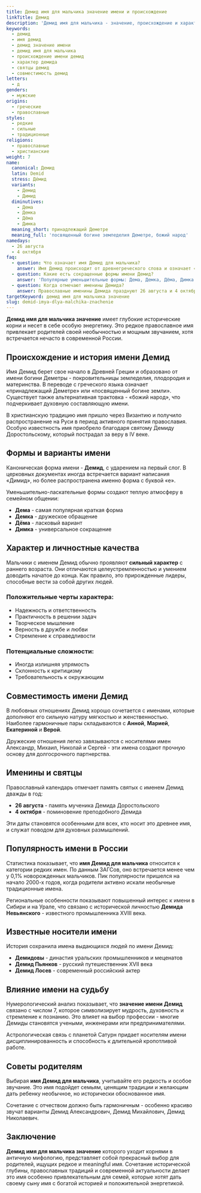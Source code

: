 ```yaml
---
title: Демид имя для мальчика значение имени и происхождение
linkTitle: Демид
description: 'Демид имя для мальчика - значение, происхождение и характеристика. Узнайте о святцах, совместимости и популярности редкого греческого имени.'
keywords:
  - демид
  - имя демид
  - демид значение имени
  - демид имя для мальчика
  - происхождение имени демид
  - характер демида
  - святцы демид
  - совместимость демид
letters:
  - д
genders:
  - мужские
origins:
  - греческие
  - православные
styles:
  - редкие
  - сильные
  - традиционные
religions:
  - православные
  - христианские
weight: 7
name:
  canonical: Демид
  latin: Demid
  stress: Дéмид
  variants:
    - Демид
    - Димид
  diminutives:
    - Дема
    - Демка
    - Дёма
    - Димка
  meaning_short: принадлежащий Деметре
  meaning_full: 'посвященный богине земледелия Деметре, божий народ'
namedays:
  - 26 августа
  - 4 октября
faq:
  - question: Что означает имя Демид для мальчика?
    answer: Имя Демид происходит от древнегреческого слова и означает «принадлежащий Деметре» - богине земледелия и плодородия. Также трактуется как «божий народ».
  - question: Какие есть сокращенные формы имени Демид?
    answer: 'Популярные уменьшительные формы: Дема, Демка, Дёма, Димка. В семейном кругу чаще всего используют Дема или Димка.'
  - question: Когда отмечают именины Демида?
    answer: Православные именины Демида празднуют 26 августа и 4 октября по новому стилю.
targetKeyword: демид имя для мальчика значение
slug: demid-imya-dlya-malchika-znachenie
---
```


**Демид имя для мальчика значение** имеет глубокие исторические корни и несет в себе особую энергетику. Это редкое православное имя привлекает родителей своей необычностью и мощным звучанием, хотя встречается нечасто в современной России.

## Происхождение и история имени Демид

Имя Демид берет свое начало в Древней Греции и образовано от имени богини Деметры - покровительницы земледелия, плодородия и материнства. В переводе с греческого языка означает «принадлежащий Деметре» или «посвященный богине земли». Существует также альтернативная трактовка - «божий народ», что подчеркивает духовную составляющую имени.

В христианскую традицию имя пришло через Византию и получило распространение на Руси в период активного принятия православия. Особую известность имя приобрело благодаря святому Демиду Доростольскому, который пострадал за веру в IV веке.

## Формы и варианты имени

Каноническая форма имени - **Демид**, с ударением на первый слог. В церковных документах иногда встречается вариант написания «Димид», но более распространена именно форма с буквой «е».

Уменьшительно-ласкательные формы создают теплую атмосферу в семейном общении:
- **Дема** - самая популярная краткая форма
- **Демка** - дружеское обращение
- **Дёма** - ласковый вариант
- **Димка** - универсальное сокращение

## Характер и личностные качества

Мальчики с именем Демид обычно проявляют **сильный характер** с раннего возраста. Они отличаются целеустремленностью и умением доводить начатое до конца. Как правило, это прирожденные лидеры, способные вести за собой других людей.

### Положительные черты характера:
- Надежность и ответственность
- Практичность в решении задач
- Творческое мышление
- Верность в дружбе и любви
- Стремление к справедливости

### Потенциальные сложности:
- Иногда излишняя упрямость
- Склонность к критицизму
- Требовательность к окружающим

## Совместимость имени Демид

В любовных отношениях Демид хорошо сочетается с именами, которые дополняют его сильную натуру мягкостью и женственностью. Наиболее гармоничные пары складываются с **Анной**, **Марией**, **Екатериной** и **Верой**.

Дружеские отношения легко завязываются с носителями имен Александр, Михаил, Николай и Сергей - эти имена создают прочную основу для долгосрочного партнерства.

## Именины и святцы

Православный календарь отмечает память святых с именем Демид дважды в год:

- **26 августа** - память мученика Демида Доростольского
- **4 октября** - поминовение преподобного Демида

Эти даты становятся особенными для всех, кто носит это древнее имя, и служат поводом для духовных размышлений.

## Популярность имени в России

Статистика показывает, что **имя Демид для мальчика** относится к категории редких имен. По данным ЗАГСов, оно встречается менее чем у 0,1% новорожденных мальчиков. Пик популярности пришелся на начало 2000-х годов, когда родители активно искали необычные традиционные имена.

Региональные особенности показывают повышенный интерес к имени в Сибири и на Урале, что связано с исторической личностью **Демида Невьянского** - известного промышленника XVIII века.

## Известные носители имени

История сохранила имена выдающихся людей по имени Демид:

- **Демидовы** - династия уральских промышленников и меценатов
- **Демид Пьянков** - русский путешественник XVII века
- **Демид Лосев** - современный российский актер

## Влияние имени на судьбу

Нумерологический анализ показывает, что **значение имени Демид** связано с числом 7, которое символизирует мудрость, духовность и стремление к познанию. Это влияет на выбор профессии - многие Демиды становятся учеными, инженерами или предпринимателями.

Астрологическая связь с планетой Сатурн придает носителям имени дисциплинированность и способность к длительной кропотливой работе.

## Советы родителям

Выбирая **имя Демид для мальчика**, учитывайте его редкость и особое звучание. Это имя подойдет семьям, ценящим традиции и желающим дать ребенку необычное, но исторически обоснованное имя.

Сочетание с отчеством должно быть гармоничным - особенно красиво звучат варианты Демид Александрович, Демид Михайлович, Демид Николаевич.

## Заключение

**Демид имя для мальчика значение** которого уходит корнями в античную мифологию, представляет собой прекрасный выбор для родителей, ищущих редкое и meaningful имя. Сочетание исторической глубины, православных традиций и современной актуальности делает это имя особенно привлекательным для семей, которые хотят дать своему сыну имя с богатой историей и положительной энергетикой.
